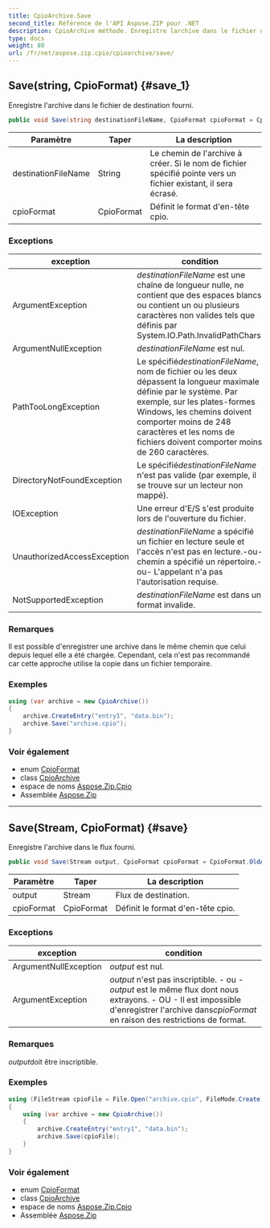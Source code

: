 ```yaml
---
title: CpioArchive.Save
second_title: Référence de l'API Aspose.ZIP pour .NET
description: CpioArchive méthode. Enregistre larchive dans le fichier de destination fourni.
type: docs
weight: 80
url: /fr/net/aspose.zip.cpio/cpioarchive/save/
---
```

## Save(string, CpioFormat) {#save_1}

Enregistre l'archive dans le fichier de destination fourni.

```csharp
public void Save(string destinationFileName, CpioFormat cpioFormat = CpioFormat.OldAscii)
```

| Paramètre | Taper | La description |
| --- | --- | --- |
| destinationFileName | String | Le chemin de l'archive à créer. Si le nom de fichier spécifié pointe vers un fichier existant, il sera écrasé. |
| cpioFormat | CpioFormat | Définit le format d'en-tête cpio. |

### Exceptions

| exception | condition |
| --- | --- |
| ArgumentException | *destinationFileName* est une chaîne de longueur nulle, ne contient que des espaces blancs ou contient un ou plusieurs caractères non valides tels que définis par System.IO.Path.InvalidPathChars. |
| ArgumentNullException | *destinationFileName* est nul. |
| PathTooLongException | Le spécifié*destinationFileName*, nom de fichier ou les deux dépassent la longueur maximale définie par le système. Par exemple, sur les plates-formes Windows, les chemins doivent comporter moins de 248 caractères et les noms de fichiers doivent comporter moins de 260 caractères. |
| DirectoryNotFoundException | Le spécifié*destinationFileName* n'est pas valide (par exemple, il se trouve sur un lecteur non mappé). |
| IOException | Une erreur d'E/S s'est produite lors de l'ouverture du fichier. |
| UnauthorizedAccessException | *destinationFileName* a spécifié un fichier en lecture seule et l'accès n'est pas en lecture.-ou- chemin a spécifié un répertoire.-ou- L'appelant n'a pas l'autorisation requise. |
| NotSupportedException | *destinationFileName* est dans un format invalide. |

### Remarques

Il est possible d'enregistrer une archive dans le même chemin que celui depuis lequel elle a été chargée. Cependant, cela n'est pas recommandé car cette approche utilise la copie dans un fichier temporaire.

### Exemples

```csharp
using (var archive = new CpioArchive())
{
    archive.CreateEntry("entry1", "data.bin");        
    archive.Save("archive.cpio");
}       
```

### Voir également

* enum [CpioFormat](../../cpioformat/)
* class [CpioArchive](../)
* espace de noms [Aspose.Zip.Cpio](../../cpioarchive/)
* Assemblée [Aspose.Zip](../../../)

---

## Save(Stream, CpioFormat) {#save}

Enregistre l'archive dans le flux fourni.

```csharp
public void Save(Stream output, CpioFormat cpioFormat = CpioFormat.OldAscii)
```

| Paramètre | Taper | La description |
| --- | --- | --- |
| output | Stream | Flux de destination. |
| cpioFormat | CpioFormat | Définit le format d'en-tête cpio. |

### Exceptions

| exception | condition |
| --- | --- |
| ArgumentNullException | *output* est nul. |
| ArgumentException | *output* n'est pas inscriptible. - ou -*output* est le même flux dont nous extrayons. - OU - Il est impossible d'enregistrer l'archive dans*cpioFormat* en raison des restrictions de format. |

### Remarques

*output*doit être inscriptible.

### Exemples

```csharp
using (FileStream cpioFile = File.Open("archive.cpio", FileMode.Create))
{
    using (var archive = new CpioArchive())
    {
        archive.CreateEntry("entry1", "data.bin");        
        archive.Save(cpioFile);
    }
}       
```

### Voir également

* enum [CpioFormat](../../cpioformat/)
* class [CpioArchive](../)
* espace de noms [Aspose.Zip.Cpio](../../cpioarchive/)
* Assemblée [Aspose.Zip](../../../)


